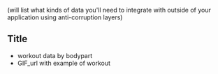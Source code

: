 (will list what kinds of data you'll need to integrate with outside of your application using anti-corruption layers)

## Title 

- workout data by bodypart
- GIF_url with example of workout
